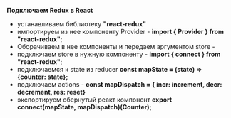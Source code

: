 **Подключаем Redux в React**

* устанавливаем библиотеку **"react-redux"**
* импортируем из нее компоненту Provider - **import { Provider } from "react-redux"**;
* Оборачиваем в нее компоненты и передаем аргументом store - **<Provider store={store}><Counter /></Provider>**
* подключаем store в нужную компоненту - **import { connect } from "react-redux"**;
* подключаемcя к state из reducer **const mapState = (state) =>  {counter: state};**
* подключаем actions - **const mapDispatch = { incr: increment,  decr: decrement,  res: reset}**
* экспортируем обернутый реакт компонент **export connect(mapState, mapDispatch)(Counter);**



